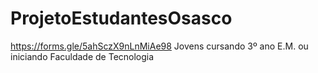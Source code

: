 # ProjetoEstudantesOsasco
https://forms.gle/5ahSczX9nLnMiAe98
Jovens cursando 3º ano E.M. ou iniciando Faculdade de Tecnologia
